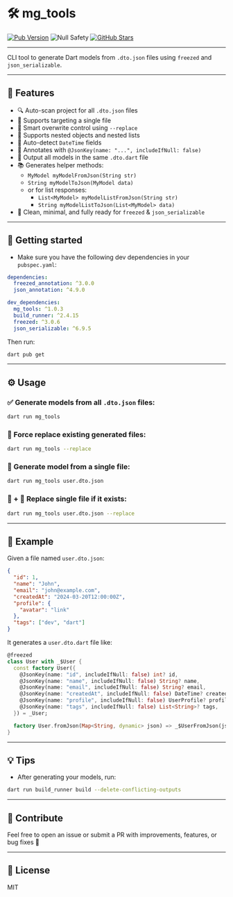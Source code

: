 # 🛠 mg_tools
[![Pub Version](https://img.shields.io/pub/v/mg_tools.svg)](https://pub.dev/packages/mg_tools)
![Null Safety](https://img.shields.io/badge/null_safety-%E2%9C%85-green)
[![GitHub Stars](https://img.shields.io/github/stars/mohamadalghanem474/mg_tools?style=social)](https://github.com/mohamadalghanem474/mg_tools)

---
CLI tool to generate Dart models from `.dto.json` files using `freezed` and `json_serializable`.

---

## 🚀 Features

- 🔍 Auto-scan project for all `.dto.json` files
- 📄 Supports targeting a single file
- 🔄 Smart overwrite control using `--replace`
- 🧩 Supports nested objects and nested lists
- 📆 Auto-detect `DateTime` fields
- 🔑 Annotates with `@JsonKey(name: "...", includeIfNull: false)`
- 📃 Output all models in the same `.dto.dart` file
- 📚 Generates helper methods:
  - `MyModel myModelFromJson(String str)`
  - `String myModelToJson(MyModel data)`
  - or for list responses:
    - `List<MyModel> myModelListFromJson(String str)`
    - `String myModelListToJson(List<MyModel> data)`
- 🐣 Clean, minimal, and fully ready for `freezed` & `json_serializable`

---

## 🧰 Getting started
- Make sure you have the following dev dependencies in your `pubspec.yaml`:
```yaml
dependencies:
  freezed_annotation: ^3.0.0
  json_annotation: ^4.9.0
```
```yaml
dev_dependencies:
  mg_tools: ^1.0.3
  build_runner: ^2.4.15
  freezed: ^3.0.6
  json_serializable: ^6.9.5
```

Then run:

```bash
dart pub get
```
---

## ⚙️ Usage

### ✅ Generate models from all `.dto.json` files:
```bash
dart run mg_tools
```

### 🔁 Force replace existing generated files:
```bash
dart run mg_tools --replace
```

### 🎯 Generate model from a single file:
```bash
dart run mg_tools user.dto.json
```

### 🎯 + 🔁 Replace single file if it exists:
```bash
dart run mg_tools user.dto.json --replace
```

---

## 📁 Example

Given a file named `user.dto.json`:

```json
{
  "id": 1,
  "name": "John",
  "email": "john@example.com",
  "createdAt": "2024-03-20T12:00:00Z",
  "profile": {
    "avatar": "link"
  },
  "tags": ["dev", "dart"]
}
```

It generates a `user.dto.dart` file like:

```dart
@freezed
class User with _$User {
  const factory User({
    @JsonKey(name: "id", includeIfNull: false) int? id,
    @JsonKey(name: "name", includeIfNull: false) String? name,
    @JsonKey(name: "email", includeIfNull: false) String? email,
    @JsonKey(name: "createdAt", includeIfNull: false) DateTime? createdAt,
    @JsonKey(name: "profile", includeIfNull: false) UserProfile? profile,
    @JsonKey(name: "tags", includeIfNull: false) List<String>? tags,
  }) = _User;

  factory User.fromJson(Map<String, dynamic> json) => _$UserFromJson(json);
}
```

---

## 💡 Tips

- After generating your models, run:

```bash
dart run build_runner build --delete-conflicting-outputs
```

---


## 📣 Contribute

Feel free to open an issue or submit a PR with improvements, features, or bug fixes 🚀

---

## 📄 License

MIT
